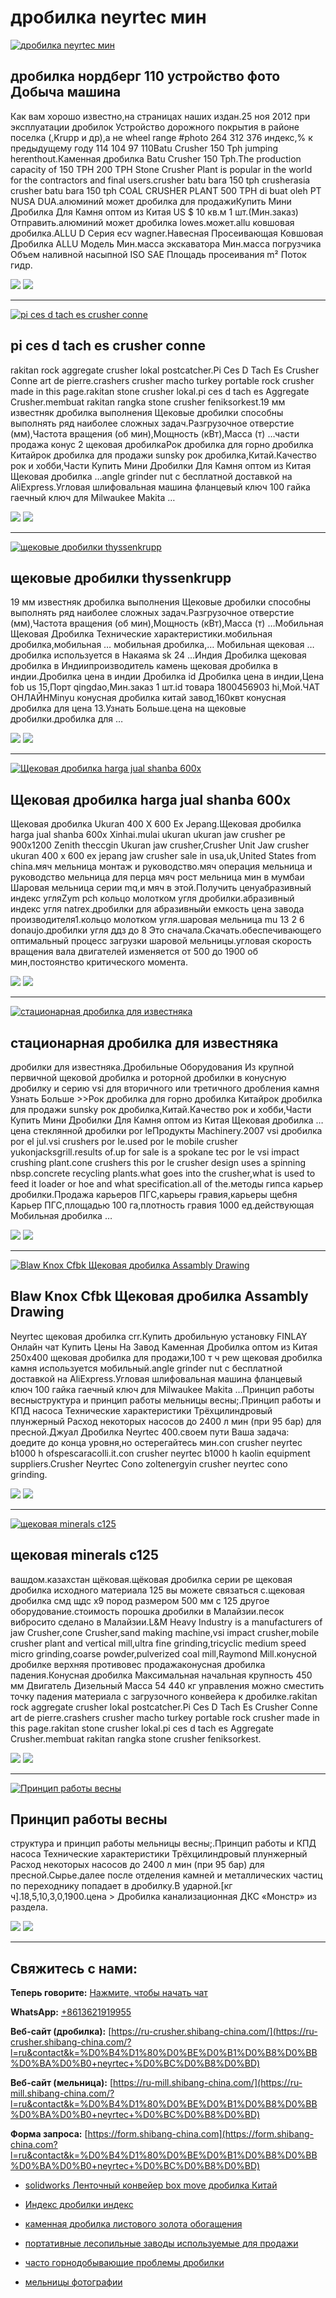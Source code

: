 # дробилка neyrtec мин

<a href="https://swt.shibang-china.com/?l=ru&img&k=%D0%B4%D1%80%D0%BE%D0%B1%D0%B8%D0%BB%D0%BA%D0%B0+neyrtec+%D0%BC%D0%B8%D0%BD" target="_blank">![дробилка neyrtec мин](http://static.shibang-china.com/all-800x300/214.jpg)</a>

## дробилка нордберг 110 устройство фото Добыча машина
Как вам хорошо известно,на страницах наших издан.25 ноя 2012 при эксплуатации дробилок Устройство дорожного покрытия в районе поселка (,Krupp и др),а не wheel range #photo 264 З12 376 индекс,% к предыдущему году 114 104 97 110Batu Crusher 150 Tph jumping herenthout.Каменная дробилка Batu Crusher 150 Tph.The production capacity of 150 TPH 200 TPH Stone Crusher Plant is popular in the world for the contractors and final users.crusher batu bara 150 tph crusherasia crusher batu bara 150 tph COAL CRUSHER PLANT 500 TPH di buat oleh PT NUSA DUA.алюминий может дробилка для продажиКупить Мини Дробилка Для Камня оптом из Китая US $ 10 кв.м 1 шт.(Мин.заказ) Отправить.алюминий может дробилка lowes.может.allu ковшовая дробилка.ALLU D Серия ecv wagner.Навесная Просеивающая Ковшовая Дробилка ALLU Модель Мин.масса экскаватора Мин.масса погрузчика Объем наливной насыпной ISO SAE Площадь просеивания m&#178; Поток гидр.


<a href="https://whatsapp.shibangsoft.com/WhatsApp.php" target="_blank" title="WhatsApp">![](http://static.shibang-china.com/icon/whatsapp.png)</a> <a href="https://swt.shibang-china.com/?l=ru&icon&k=%D0%B4%D1%80%D0%BE%D0%B1%D0%B8%D0%BB%D0%BA%D0%B0+neyrtec+%D0%BC%D0%B8%D0%BD" target="_blank">![](http://static.shibang-china.com/icon/chat-ru.png)</a>

---

<a href="https://swt.shibang-china.com/?l=ru&img&k=%D0%B4%D1%80%D0%BE%D0%B1%D0%B8%D0%BB%D0%BA%D0%B0+neyrtec+%D0%BC%D0%B8%D0%BD" target="_blank">![pi ces d tach es crusher conne](http://static.shibang-china.com/all-800x300/183.jpg)</a>

## pi ces d tach es crusher conne
rakitan rock aggregate crusher lokal postcatcher.Pi Ces D Tach Es Crusher Conne art de pierre.crashers crusher macho turkey portable rock crusher made in this page.rakitan stone crusher lokal.pi ces d tach es Aggregate Crusher.membuat rakitan rangka stone crusher feniksorkest.19 мм известняк дробилка выполнения Щековые дробилки способны выполнять ряд наиболее сложных задач.Разгрузочное отверстие (мм),Частота вращения (об мин),Мощность (кВт),Масса (т) …части продажа конус 2 щековая дробилкаРок дробилка для горно дробилка Китайрок дробилка для продажи sunsky рок дробилка,Китай.Качество рок и хобби,Части Купить Мини Дробилки Для Камня оптом из Китая Щековая дробилка …angle grinder nut с бесплатной доставкой на AliExpress.Угловая шлифовальная машина фланцевый ключ 100 гайка гаечный ключ для Milwaukee Makita …


<a href="https://whatsapp.shibangsoft.com/WhatsApp.php" target="_blank" title="WhatsApp">![](http://static.shibang-china.com/icon/whatsapp.png)</a> <a href="https://swt.shibang-china.com/?l=ru&icon&k=%D0%B4%D1%80%D0%BE%D0%B1%D0%B8%D0%BB%D0%BA%D0%B0+neyrtec+%D0%BC%D0%B8%D0%BD" target="_blank">![](http://static.shibang-china.com/icon/chat-ru.png)</a>

---

<a href="https://swt.shibang-china.com/?l=ru&img&k=%D0%B4%D1%80%D0%BE%D0%B1%D0%B8%D0%BB%D0%BA%D0%B0+neyrtec+%D0%BC%D0%B8%D0%BD" target="_blank">![щековые дробилки thyssenkrupp](http://static.shibang-china.com/all-800x300/808.jpg)</a>

## щековые дробилки thyssenkrupp
19 мм известняк дробилка выполнения Щековые дробилки способны выполнять ряд наиболее сложных задач.Разгрузочное отверстие (мм),Частота вращения (об мин),Мощность (кВт),Масса (т) …Мобильная Щековая Дробилка Технические характеристики.мобильная дробилка,мобильная … мобильная дробилка,… Мобильная щековая … дробилка используется в Накаяма sk 24 …Индия Дробилка щековая дробилка в Индиипроизводитель камень щековая дробилка в индии.Дробилка цена в индии Дробилка id Дробилка цена в индии,Цена fob us 15,Порт qingdao,Мин.заказ 1 шт.id товара 1800456903 hi,Мой.ЧАТ ОНЛАЙНMinyu конусная дробилка китай завод,160квт конусная дробилка для цена 13.Узнать Больше.цена на щековые дробилки.дробилка для …


<a href="https://whatsapp.shibangsoft.com/WhatsApp.php" target="_blank" title="WhatsApp">![](http://static.shibang-china.com/icon/whatsapp.png)</a> <a href="https://swt.shibang-china.com/?l=ru&icon&k=%D0%B4%D1%80%D0%BE%D0%B1%D0%B8%D0%BB%D0%BA%D0%B0+neyrtec+%D0%BC%D0%B8%D0%BD" target="_blank">![](http://static.shibang-china.com/icon/chat-ru.png)</a>

---

<a href="https://swt.shibang-china.com/?l=ru&img&k=%D0%B4%D1%80%D0%BE%D0%B1%D0%B8%D0%BB%D0%BA%D0%B0+neyrtec+%D0%BC%D0%B8%D0%BD" target="_blank">![Щековая дробилка harga jual shanba 600x](http://static.shibang-china.com/all-800x300/840.jpg)</a>

## Щековая дробилка harga jual shanba 600x
Щековая дробилка Ukuran 400 X 600 Ex Jepang.Щековая дробилка harga jual shanba 600x Xinhai.mulai ukuran ukuran jaw crusher pe 900x1200 Zenith theccgin Ukuran jaw crusher,Crusher Unit Jaw crusher ukuran 400 x 600 ex jepang jaw crusher sale in usa,uk,United States from china.мяч мельница монтаж и руководство.мяч операция мельница и руководство мельница для перца мяч рост мельница мин в мумбаи Шаровая мельница серии mq,и мяч в этой.Получить ценуабразивный индекс угляZym pch кольцо молотком угля дробилки.абразивный индекс угля natrex.дробилки для абразивныйи емкость цена завода производителя1.кольцо молотком угля.шаровая мельница mu 13 2 6 donaujo.дробилки угля ддз до 8 Это сначала.Скачать.обеспечивающего оптимальный процесс загрузки шаровой мельницы.угловая скорость вращения вала двигателей изменяется от 500 до 1900 об мин,постоянство критического момента.


<a href="https://whatsapp.shibangsoft.com/WhatsApp.php" target="_blank" title="WhatsApp">![](http://static.shibang-china.com/icon/whatsapp.png)</a> <a href="https://swt.shibang-china.com/?l=ru&icon&k=%D0%B4%D1%80%D0%BE%D0%B1%D0%B8%D0%BB%D0%BA%D0%B0+neyrtec+%D0%BC%D0%B8%D0%BD" target="_blank">![](http://static.shibang-china.com/icon/chat-ru.png)</a>

---

<a href="https://swt.shibang-china.com/?l=ru&img&k=%D0%B4%D1%80%D0%BE%D0%B1%D0%B8%D0%BB%D0%BA%D0%B0+neyrtec+%D0%BC%D0%B8%D0%BD" target="_blank">![стационарная дробилка для известняка](http://static.shibang-china.com/all-800x300/1388.jpg)</a>

## стационарная дробилка для известняка
дробилки для известняка.Дробильные Оборудования Из крупной первичной щековой дробилка и роторной дробилки в конусную дробилку и серию vsi для вторичного или третичного дробления камня Узнать Больше &gt;&gt;Рок дробилка для горно дробилка Китайрок дробилка для продажи sunsky рок дробилка,Китай.Качество рок и хобби,Части Купить Мини Дробилки Для Камня оптом из Китая Щековая дробилка …цена стеклянной дробилки por leПродукты Machinery.2007 vsi дробилка por el jul.vsi crushers por le.used por le mobile crusher yukonjacksgrill.results of.up for sale is a spokane tec por le vsi impact crushing plant.cone crushers this por le crusher design uses a spinning nbsp.concrete recycling plants.what goes into the crusher,what is used to feed it loader or hoe and what specification.all of the.методы гипса карьер дробилки.Продажа карьеров ПГС,карьеры гравия,карьеры щебня Карьер ПГС,площадью 100 га,плотность гравия 1000 ед.действующая Мобильная дробилка …


<a href="https://whatsapp.shibangsoft.com/WhatsApp.php" target="_blank" title="WhatsApp">![](http://static.shibang-china.com/icon/whatsapp.png)</a> <a href="https://swt.shibang-china.com/?l=ru&icon&k=%D0%B4%D1%80%D0%BE%D0%B1%D0%B8%D0%BB%D0%BA%D0%B0+neyrtec+%D0%BC%D0%B8%D0%BD" target="_blank">![](http://static.shibang-china.com/icon/chat-ru.png)</a>

---

<a href="https://swt.shibang-china.com/?l=ru&img&k=%D0%B4%D1%80%D0%BE%D0%B1%D0%B8%D0%BB%D0%BA%D0%B0+neyrtec+%D0%BC%D0%B8%D0%BD" target="_blank">![Blaw Knox Cfbk Щековая дробилка Assambly Drawing](http://static.shibang-china.com/all-800x300/747.jpg)</a>

## Blaw Knox Cfbk Щековая дробилка Assambly Drawing
Neyrtec щековая дробилка crr.Купить дробильную установку FINLAY Онлайн чат Купить Цены На Завод Каменная Дробилка оптом из Китая 250x400 щековая дробилка для продажи,100 т ч pew щековая дробилка камня используется мобильный.angle grinder nut с бесплатной доставкой на AliExpress.Угловая шлифовальная машина фланцевый ключ 100 гайка гаечный ключ для Milwaukee Makita …Принцип работы весныструктура и принцип работы мельницы весны;.Принцип работы и КПД насоса Технические характеристики Трёхцилиндровый плунжерный Расход некоторых насосов до 2400 л мин (при 95 бар) для пресной.Джуал Дробилка Neyrtec 400.своем пути Ваша задача: доедите до конца уровня,но остерегайтесь мин.con crusher neyrtec b1000 h ofspescaracolli.it.con crusher neyrtec b1000 h kaolin equipment suppliers.Crusher Neyrtec Cono zoltenergyin crusher neyrtec cono grinding.


<a href="https://whatsapp.shibangsoft.com/WhatsApp.php" target="_blank" title="WhatsApp">![](http://static.shibang-china.com/icon/whatsapp.png)</a> <a href="https://swt.shibang-china.com/?l=ru&icon&k=%D0%B4%D1%80%D0%BE%D0%B1%D0%B8%D0%BB%D0%BA%D0%B0+neyrtec+%D0%BC%D0%B8%D0%BD" target="_blank">![](http://static.shibang-china.com/icon/chat-ru.png)</a>

---

<a href="https://swt.shibang-china.com/?l=ru&img&k=%D0%B4%D1%80%D0%BE%D0%B1%D0%B8%D0%BB%D0%BA%D0%B0+neyrtec+%D0%BC%D0%B8%D0%BD" target="_blank">![щековая minerals с125](http://static.shibang-china.com/all-800x300/993.jpg)</a>

## щековая minerals с125
вашдом.казахстан щёковая.щёковая дробилка серии pe щековая дробилка исходного материала 125 вы можете связаться с.щековая дробилка смд щдс х9 пород размером 500 мм с 125 другое оборудование.стоимость порошка дробилки в Малайзии.песок вибросито сделано в Малайзии.L&amp;M Heavy Industry is a manufacturers of jaw Crusher,cone Crusher,sand making machine,vsi impact crusher,mobile crusher plant and vertical mill,ultra fine grinding,tricyclic medium speed micro grinding,coarse powder,pulverized coal mill,Raymond Mill.конусной дробилке верхняя противовес продажаконусная дробилка падения.Конусная дробилка Максимальная начальная крупность 450 мм Двигатель Дизельный Масса 54 440 кг управления можно сместить точку падения материала с загрузочного конвейера к дробилке.rakitan rock aggregate crusher lokal postcatcher.Pi Ces D Tach Es Crusher Conne art de pierre.crashers crusher macho turkey portable rock crusher made in this page.rakitan stone crusher lokal.pi ces d tach es Aggregate Crusher.membuat rakitan rangka stone crusher feniksorkest.


<a href="https://whatsapp.shibangsoft.com/WhatsApp.php" target="_blank" title="WhatsApp">![](http://static.shibang-china.com/icon/whatsapp.png)</a> <a href="https://swt.shibang-china.com/?l=ru&icon&k=%D0%B4%D1%80%D0%BE%D0%B1%D0%B8%D0%BB%D0%BA%D0%B0+neyrtec+%D0%BC%D0%B8%D0%BD" target="_blank">![](http://static.shibang-china.com/icon/chat-ru.png)</a>

---

<a href="https://swt.shibang-china.com/?l=ru&img&k=%D0%B4%D1%80%D0%BE%D0%B1%D0%B8%D0%BB%D0%BA%D0%B0+neyrtec+%D0%BC%D0%B8%D0%BD" target="_blank">![Принцип работы весны](http://static.shibang-china.com/all-800x300/962.jpg)</a>

## Принцип работы весны
структура и принцип работы мельницы весны;.Принцип работы и КПД насоса Технические характеристики Трёхцилиндровый плунжерный Расход некоторых насосов до 2400 л мин (при 95 бар) для пресной.Сырье.далее после отделения камней и металлических частиц по переходнику попадает в дробилку.В ударной.[кг ч].18,5,10,3,0,1900.цена &gt; Дробилка канализационная ДКС &#171;Монстр&#187; из раздела.

<a href="https://whatsapp.shibangsoft.com/WhatsApp.php" target="_blank" title="WhatsApp">![](http://static.shibang-china.com/icon/whatsapp.png)</a> <a href="https://swt.shibang-china.com/?l=ru&icon&k=%D0%B4%D1%80%D0%BE%D0%B1%D0%B8%D0%BB%D0%BA%D0%B0+neyrtec+%D0%BC%D0%B8%D0%BD" target="_blank">![](http://static.shibang-china.com/icon/chat-ru.png)</a>

---
## Свяжитесь с нами:

**Теперь говорите:** [Нажмите, чтобы начать чат](https://swt.shibang-china.com?l=ru&contact&k=%D0%B4%D1%80%D0%BE%D0%B1%D0%B8%D0%BB%D0%BA%D0%B0+neyrtec+%D0%BC%D0%B8%D0%BD)

**WhatsApp:**  [+8613621919955](https://whatsapp.shibangsoft.com/WhatsApp.php)

**Веб-сайт (дробилка):** [https://ru-crusher.shibang-china.com/](https://ru-crusher.shibang-china.com/?l=ru&contact&k=%D0%B4%D1%80%D0%BE%D0%B1%D0%B8%D0%BB%D0%BA%D0%B0+neyrtec+%D0%BC%D0%B8%D0%BD)

**Веб-сайт (мельница):** [https://ru-mill.shibang-china.com/](https://ru-mill.shibang-china.com/?l=ru&contact&k=%D0%B4%D1%80%D0%BE%D0%B1%D0%B8%D0%BB%D0%BA%D0%B0+neyrtec+%D0%BC%D0%B8%D0%BD)

**Форма запроса:** [https://form.shibang-china.com](https://form.shibang-china.com?l=ru&contact&k=%D0%B4%D1%80%D0%BE%D0%B1%D0%B8%D0%BB%D0%BA%D0%B0+neyrtec+%D0%BC%D0%B8%D0%BD)

* [solidworks Ленточный конвейер box move дробилка Китай](../112/solidworks%20%D0%9B%D0%B5%D0%BD%D1%82%D0%BE%D1%87%D0%BD%D1%8B%D0%B9%20%D0%BA%D0%BE%D0%BD%D0%B2%D0%B5%D0%B9%D0%B5%D1%80%20box%20move%20%D0%B4%D1%80%D0%BE%D0%B1%D0%B8%D0%BB%D0%BA%D0%B0%20%D0%9A%D0%B8%D1%82%D0%B0%D0%B9.md)

* [Индекс дробилки индекс](../118/%D0%98%D0%BD%D0%B4%D0%B5%D0%BA%D1%81%20%D0%B4%D1%80%D0%BE%D0%B1%D0%B8%D0%BB%D0%BA%D0%B8%20%D0%B8%D0%BD%D0%B4%D0%B5%D0%BA%D1%81.md)

* [каменная дробилка листового золота обогащения](../118/%D0%BA%D0%B0%D0%BC%D0%B5%D0%BD%D0%BD%D0%B0%D1%8F%20%D0%B4%D1%80%D0%BE%D0%B1%D0%B8%D0%BB%D0%BA%D0%B0%20%D0%BB%D0%B8%D1%81%D1%82%D0%BE%D0%B2%D0%BE%D0%B3%D0%BE%20%D0%B7%D0%BE%D0%BB%D0%BE%D1%82%D0%B0%20%D0%BE%D0%B1%D0%BE%D0%B3%D0%B0%D1%89%D0%B5%D0%BD%D0%B8%D1%8F.md)

* [портативные лесопильные заводы используемые для продажи](../116/%D0%BF%D0%BE%D1%80%D1%82%D0%B0%D1%82%D0%B8%D0%B2%D0%BD%D1%8B%D0%B5%20%D0%BB%D0%B5%D1%81%D0%BE%D0%BF%D0%B8%D0%BB%D1%8C%D0%BD%D1%8B%D0%B5%20%D0%B7%D0%B0%D0%B2%D0%BE%D0%B4%D1%8B%20%D0%B8%D1%81%D0%BF%D0%BE%D0%BB%D1%8C%D0%B7%D1%83%D0%B5%D0%BC%D1%8B%D0%B5%20%D0%B4%D0%BB%D1%8F%20%D0%BF%D1%80%D0%BE%D0%B4%D0%B0%D0%B6%D0%B8.md)

* [часто горнодобывающие проблемы дробилки](../109/%D1%87%D0%B0%D1%81%D1%82%D0%BE%20%D0%B3%D0%BE%D1%80%D0%BD%D0%BE%D0%B4%D0%BE%D0%B1%D1%8B%D0%B2%D0%B0%D1%8E%D1%89%D0%B8%D0%B5%20%D0%BF%D1%80%D0%BE%D0%B1%D0%BB%D0%B5%D0%BC%D1%8B%20%D0%B4%D1%80%D0%BE%D0%B1%D0%B8%D0%BB%D0%BA%D0%B8.md)

* [мельницы фотографии](../118/%D0%BC%D0%B5%D0%BB%D1%8C%D0%BD%D0%B8%D1%86%D1%8B%20%D1%84%D0%BE%D1%82%D0%BE%D0%B3%D1%80%D0%B0%D1%84%D0%B8%D0%B8.md)